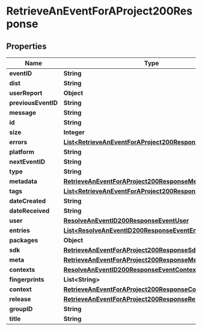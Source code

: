 

# RetrieveAnEventForAProject200Response


## Properties

| Name | Type | Description | Notes |
|------------ | ------------- | ------------- | -------------|
|**eventID** | **String** |  |  |
|**dist** | **String** |  |  |
|**userReport** | **Object** |  |  |
|**previousEventID** | **String** |  |  |
|**message** | **String** |  |  |
|**id** | **String** |  |  |
|**size** | **Integer** |  |  |
|**errors** | [**List&lt;RetrieveAnEventForAProject200ResponseErrorsInner&gt;**](RetrieveAnEventForAProject200ResponseErrorsInner.md) |  |  |
|**platform** | **String** |  |  |
|**nextEventID** | **String** |  |  |
|**type** | **String** |  |  |
|**metadata** | [**RetrieveAnEventForAProject200ResponseMetadata**](RetrieveAnEventForAProject200ResponseMetadata.md) |  |  |
|**tags** | [**List&lt;RetrieveAnEventForAProject200ResponseTagsInner&gt;**](RetrieveAnEventForAProject200ResponseTagsInner.md) |  |  |
|**dateCreated** | **String** |  |  |
|**dateReceived** | **String** |  |  |
|**user** | [**ResolveAnEventID200ResponseEventUser**](ResolveAnEventID200ResponseEventUser.md) |  |  |
|**entries** | [**List&lt;ResolveAnEventID200ResponseEventEntriesInner&gt;**](ResolveAnEventID200ResponseEventEntriesInner.md) |  |  |
|**packages** | **Object** |  |  |
|**sdk** | [**RetrieveAnEventForAProject200ResponseSdk**](RetrieveAnEventForAProject200ResponseSdk.md) |  |  |
|**meta** | [**RetrieveAnEventForAProject200ResponseMeta**](RetrieveAnEventForAProject200ResponseMeta.md) |  |  |
|**contexts** | [**ResolveAnEventID200ResponseEventContexts**](ResolveAnEventID200ResponseEventContexts.md) |  |  |
|**fingerprints** | **List&lt;String&gt;** |  |  |
|**context** | [**RetrieveAnEventForAProject200ResponseContext**](RetrieveAnEventForAProject200ResponseContext.md) |  |  |
|**release** | [**RetrieveAnEventForAProject200ResponseRelease**](RetrieveAnEventForAProject200ResponseRelease.md) |  |  |
|**groupID** | **String** |  |  |
|**title** | **String** |  |  |



